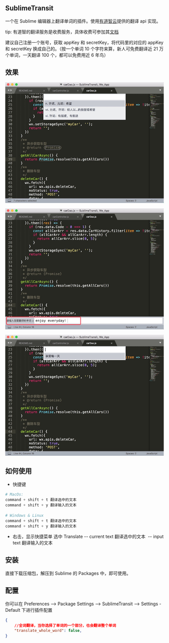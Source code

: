 ## SublimeTransit

一个在 Sublime 编辑器上翻译单词的插件。使用[有道智云](http://ai.youdao.com/docs/doc-trans-api.s#p02)提供的翻译 api 实现。

tip: 有道智的翻译服务是收费服务，具体收费可参加其[文档](http://ai.youdao.com/docs/doc-trans-price.s#p03)

建议自己注册一个账号，获取 appKey 和 secretKey，将代码里的对应的 appKey 和 secretKey 换成自己的。（按一个单词 10 个字符来算，新人可免费翻译近 21 万个单词，一天翻译 100 个，都可以免费用近 6 年鸟）


## 效果

![翻译选中文本](./pics/_01_translate_select_text.jpeg)

![输入文本](./pics/_02_translate_input_text_1.jpeg)

![翻译输入文本](./pics/_02_translate_input_text_2.jpeg)

## 如何使用

- 快捷键

```python
# MacOs:
command + shift + t 翻译选中的文本
command + shift + y 翻译输入的文本

# Windows & Linux
command + shift + t 翻译选中的文本
command + shift + y 翻译输入的文本

```

- 右击，显示快捷菜单
  选中 Translate
   	 -- current text  翻译选中的文本
  ​	 -- input text    翻译输入的文本

## 安装
直接下载压缩包，解压到 Sublime 的 Packages 中，即可使用。

## 配置

你可以在 Preferences --> Package Settings --> SublimeTransit --> Settings - Default 下进行插件配置
```json
{
    //全词翻译，当你选择了单词的一个部分，也会翻译整个单词
    "translate_whole_word": false,
}
```
